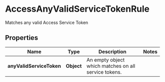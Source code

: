 

# AccessAnyValidServiceTokenRule

Matches any valid Access Service Token

## Properties

| Name | Type | Description | Notes |
|------------ | ------------- | ------------- | -------------|
|**anyValidServiceToken** | **Object** | An empty object which matches on all service tokens. |  |



